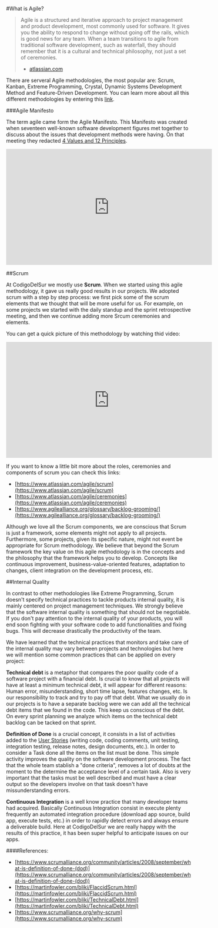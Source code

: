 
#What is Agile?

>Agile is a structured and iterative approach to project management and product development, most commonly used for software. It gives you the ability to respond to change without going off the rails, which is good news for any team. When a team transitions to agile from traditional software development, such as waterfall, they should remember that it is a cultural and technical philosophy, not just a set of ceremonies.
> - [atlassian.com](www.atlassian.com/agile)

There are serveral Agile methodologies, the most popular are: Scrum, Kanban, Extreme Programming, Crystal, Dynamic Systems Development Method and Feature-Driven Development. You can learn more about all this different methodologies by entering this [link](https://www.versionone.com/agile-101/agile-methodologies/). 


###Agile Manifesto

The term agile came form the Agile Manifesto. This Manifesto was created when seventeen well-known software development figures met together to discuss about the issues that development methods were having. On that meeting they redacted [4 Values and 12 Principles](http://agilemanifesto.org).

<iframe width="560" height="315" src="https://www.youtube.com/embed/rf8Gi2RLKWQ" frameborder="0" allowfullscreen></iframe>

##Scrum

At CodigoDelSur we mostly use **Scrum**. When we started using this agile methodology, it gave us really good results in our projects. We adopted scrum with a step by step process: we first pick some of the scrum elements that we thought that will be more useful for us. For example, on some projects we started with the daily standup and the sprint retrospective meeting, and then we continue  adding more Srcum ceremonies and elements.   

You can get a quick picture of this methodology by watching thid video:

<iframe width="560" height="315" src="https://www.youtube.com/embed/TRcReyRYIMg" frameborder="0" allowfullscreen></iframe>

If you want to know a little bit more about the roles, ceremonies and components of scrum you can check this links:

- [https://www.atlassian.com/agile/scrum](https://www.atlassian.com/agile/scrum)
- [https://www.atlassian.com/agile/ceremonies](https://www.atlassian.com/agile/ceremonies)
- [https://www.agilealliance.org/glossary/backlog-grooming/](https://www.agilealliance.org/glossary/backlog-grooming/)

Although we love all the Scrum components, we are conscious that Scrum is just a framework, some elements might not apply to all projects. Furthermore, some projects, given its specific nature, might not event be appropriate for Scrum methodology. We believe that beyond the Scrum framework the key value on this agile methodology is in the concepts and the philosophy that the framework helps you to develop. Concepts like continuous improvement, business-value-oriented features, adaptation to changes, client integration on the development process, etc.   

##Internal Quality

In contrast to other methodologies like Extreme Programming, Scrum doesn't specify technical practices to tackle products internal quality, it is mainly centered on project management techniques. We strongly believe that the software internal quality is something that should not be negotiable. If you don't pay attention to the internal quality of your products, you will end soon fighting with your software code to add functionalities and fixing bugs. This will decrease drastically the productivity of the team. 

We have learned that the technical practices that monitors and take care of the internal quality may vary between projects and technologies but here we will mention some common practices that can be applied on every project:

**Technical debt** is a metaphor that compares the poor quality code of a software project with a financial debt. Is crucial to know that all projects will have at least a minimum technical debt, it will appear for different reasons: Human error, misunderstanding, short time lapse, features changes, etc. Is our responsibility to track and try to pay off that debt. What we usually do in our projects is to have a separate backlog were we can add all the technical debt items that we found in the code. This keep us conscious of the debt. On every sprint planning we analyze which items on the technical debt backlog can be tacked on that sprint.

**Definition of Done** is a crucial concept, it consists in a list of activities added to the [User Stories](https://zepel.io/agile/user-stories/) (writing code, coding comments, unit testing, integration testing, release notes, design documents, etc.). In order to consider a Task done all the items on the list must be done. This simple activity improves the quality on the software development process. The fact that the whole team stablish a "done criteria", removes a lot of doubts at the moment to the determine the acceptance level of a certain task. Also is very important that the tasks must be well described and must have a clear output so the developers involve on that task doesn't have missunderstanding errors. 

**Continuous Integration** is a well know practice that many developer teams had acquired. Basically Continuous Integration consist in execute plenty frequently an automated integration procedure (download app source, build app, execute tests, etc.) in order to rapidly detect errors and always ensure a deliverable build. Here at CodigoDelSur we are really happy with the results of this practice, it has been super helpful to anticipate issues on our apps.

####References:
- [https://www.scrumalliance.org/community/articles/2008/september/what-is-definition-of-done-(dod)](https://www.scrumalliance.org/community/articles/2008/september/what-is-definition-of-done-(dod))
- [https://martinfowler.com/bliki/FlaccidScrum.html](https://martinfowler.com/bliki/FlaccidScrum.html)
- [https://martinfowler.com/bliki/TechnicalDebt.html](https://martinfowler.com/bliki/TechnicalDebt.html)
- [https://www.scrumalliance.org/why-scrum](https://www.scrumalliance.org/why-scrum)
 